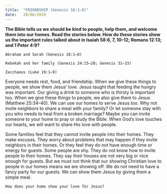 ```yaml
---
title:  "FRIENDSHIP (Genesis 18:1–8)"
date:   20/06/2019
---
```




**The Bible tells us we should be kind to people, help them, and welcome them into our homes. Read the stories below. How do these stories show us the important rules talked about in Isaiah 58:6, 7, 10–12; Romans 12:13; and 1 Peter 4:9?**

`Abraham and Sarah (Genesis 18:1–8)`

`Rebekah and her family (Genesis 24:15–20; Genesis 31–33)`

`Zacchaeus (Luke 19:1–9)`

Everyone needs rest, food, and friendship. When we give these things to people, we show them Jesus’ love. Jesus taught that feeding the hungry was important. Our giving a drink to someone who is thirsty is important too. When we give these things to people, we also give them to Jesus (Matthew 25:34–40). We can use our homes to serve Jesus too. Why not invite neighbors to share a meal with your family? Or let someone stay with you who needs to heal from a broken marriage? Maybe you can invite someone to your home to pray or study the Bible. When God’s love touches our hearts, we will want to share His love with people.

Some families feel that they cannot invite people into their homes. They make excuses. They worry about problems that may happen if they invite neighbors in their homes. Or they feel they do not have enough time or energy for guests. Some people are shy. They do not know how to invite people to their homes. They say their houses are not very big or nice enough for guests. But we must not think that our showing Christian love to people in our homes means we are showing off. We do not need to have a fancy party for our guests. We can show them Jesus by giving them a simple meal.

`How does your home show your love for Jesus?`
